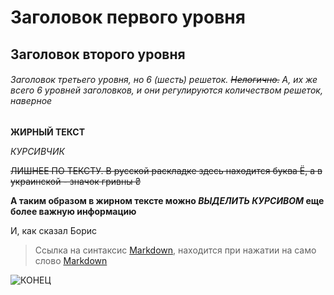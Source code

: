 # Заголовок первого уровня

## Заголовок второго уровня

###### Заголовок третьего уровня, но 6 (шесть) решеток. ~~Нелогично.~~ А, их же всего 6 уровней заголовков, и они регулируются количеством решеток, наверное

**ЖИРНЫЙ ТЕКСТ**

*КУРСИВЧИК*

~~ЛИШНЕЕ ПО ТЕКСТУ. В русской раскладке здесь находится буква Ё, а в украинской - значок гривны ₴~~

**А таким образом в жирном тексте можно _ВЫДЕЛИТЬ КУРСИВОМ_ еще более важную информацию**

И, как сказал Борис 
>Ссылка на синтаксис [Markdown](https://docs.github.com/en/get-started/writing-on-github/getting-started-with-writing-and-formatting-on-github/basic-writing-and-formatting-syntax), находится при нажатии на само слово [Markdown](https://docs.github.com/en/get-started/writing-on-github/getting-started-with-writing-and-formatting-on-github/basic-writing-and-formatting-syntax)

![КОНЕЦ](https://englishlib.org/dictionary/img/wlibrary/e/600c47fca61e79.96857230.jpg)